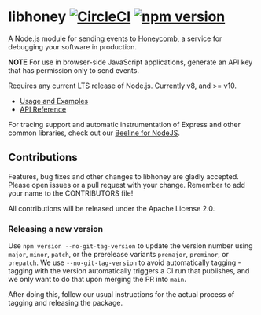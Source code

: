# libhoney [![CircleCI](https://circleci.com/gh/honeycombio/libhoney-js.svg?style=svg&circle-token=c7056d820eeaa624756e03c3da01deab9d647663)](https://circleci.com/gh/honeycombio/libhoney-js) [![npm version](https://badge.fury.io/js/libhoney.svg)](https://badge.fury.io/js/libhoney)

A Node.js module for sending events to [Honeycomb](https://www.honeycomb.io), a service for debugging your software in production.

**NOTE** For use in browser-side JavaScript applications, generate an API key that has permission only to send events.

Requires any current LTS release of Node.js. Currently v8, and >= v10.

-   [Usage and Examples](https://docs.honeycomb.io/sdk/javascript/)
-   [API Reference](https://doc.esdoc.org/github.com/honeycombio/libhoney-js/)

For tracing support and automatic instrumentation of Express and other common libraries, check out our [Beeline for NodeJS](https://github.com/honeycombio/beeline-nodejs).

## Contributions

Features, bug fixes and other changes to libhoney are gladly accepted. Please
open issues or a pull request with your change. Remember to add your name to the
CONTRIBUTORS file!

All contributions will be released under the Apache License 2.0.

### Releasing a new version

Use `npm version --no-git-tag-version` to update the version number using `major`, `minor`, `patch`, or the prerelease variants `premajor`, `preminor`, or `prepatch`. We use `--no-git-tag-version` to avoid automatically tagging - tagging with the version automatically triggers a CI run that publishes, and we only want to do that upon merging the PR into `main`.

After doing this, follow our usual instructions for the actual process of tagging and releasing the package.
